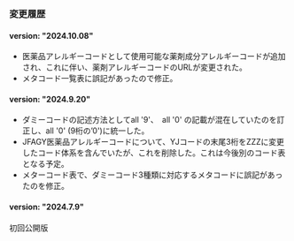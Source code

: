 ### 変更履歴　


#### version: "2024.10.08"

  - 医薬品アレルギーコードとして使用可能な薬剤成分アレルギーコードが追加され、これに伴い、薬剤アレルギーコードのURLが変更された。
  - メタコード一覧表に誤記があったので修正。
  
#### version: "2024.9.20"

  - ダミーコードの記述方法としてall '9'、　all '0' の記載が混在していたのを訂正し、all '0' (9桁の’0')に統一した。
  - JFAGY医薬品アレルギーコードについて、YJコードの末尾3桁をZZZに変更したコード体系を含んでいたが、これを削除した。これは今後別のコード表となる予定。
  - メターコード表で、ダミーコード3種類に対応するメタコードに誤記があったのを修正。

#### version: "2024.7.9"

初回公開版
